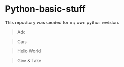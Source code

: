 # Python-basic-stuff
This repository was created for my own python revision.
> Add

> Cars

> Hello World

> Give & Take

